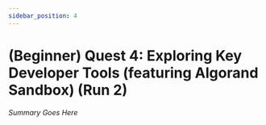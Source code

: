 ```yaml
---
sidebar_position: 4
---
```


# (Beginner) Quest 4: Exploring Key Developer Tools (featuring Algorand Sandbox) (Run 2)

_Summary Goes Here_
